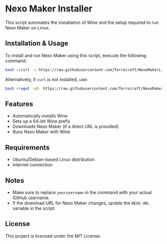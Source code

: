 # Nexo Maker Installer

This script automates the installation of Wine and the setup required to run Nexo Maker on Linux.

## Installation & Usage

To install and run Nexo Maker using this script, execute the following command:

```bash
bash <(curl -s https://raw.githubusercontent.com/Terrocraft/NexoMakerLinuxInstaller/refs/heads/main/NexoMakerInstaller.sh)
```

Alternatively, if `curl` is not installed, use:

```bash
bash <(wget -qO- https://raw.githubusercontent.com/Terrocraft/NexoMakerLinuxInstaller/refs/heads/main/NexoMakerInstaller.sh)
```

## Features
- Automatically installs Wine
- Sets up a 64-bit Wine prefix
- Downloads Nexo Maker (if a direct URL is provided)
- Runs Nexo Maker with Wine

## Requirements
- Ubuntu/Debian-based Linux distribution
- Internet connection

## Notes
- Make sure to replace `yourusername` in the command with your actual GitHub username.
- If the download URL for Nexo Maker changes, update the `NEXO_URL` variable in the script.

## License
This project is licensed under the MIT License.


